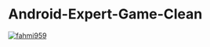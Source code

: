 # Android-Expert-Game-Clean
[![fahmi959](https://circleci.com/gh/fahmi959/Android-Expert-Game-Clean.svg?style=shield)](https://circleci.com/gh/fahmi959/Android-Expert-Game-Clean)
